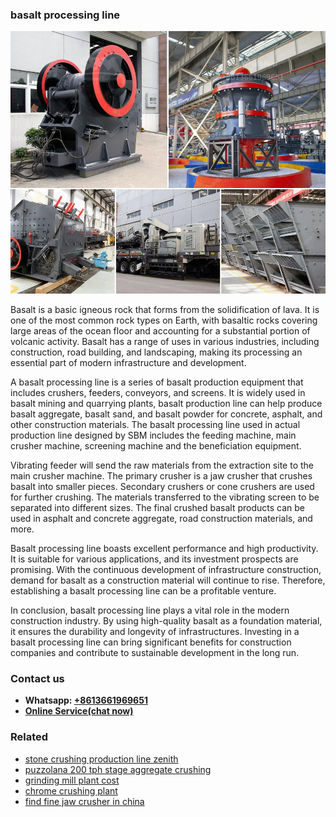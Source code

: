 <h3>basalt processing line</h3><img src='1708589208.jpg' alt=''><p>Basalt is a basic igneous rock that forms from the solidification of lava. It is one of the most common rock types on Earth, with basaltic rocks covering large areas of the ocean floor and accounting for a substantial portion of volcanic activity. Basalt has a range of uses in various industries, including construction, road building, and landscaping, making its processing an essential part of modern infrastructure and development.</p><p>A basalt processing line is a series of basalt production equipment that includes crushers, feeders, conveyors, and screens. It is widely used in basalt mining and quarrying plants, basalt production line can help produce basalt aggregate, basalt sand, and basalt powder for concrete, asphalt, and other construction materials. The basalt processing line used in actual production line designed by SBM includes the feeding machine, main crusher machine, screening machine and the beneficiation equipment.</p><p>Vibrating feeder will send the raw materials from the extraction site to the main crusher machine. The primary crusher is a jaw crusher that crushes basalt into smaller pieces. Secondary crushers or cone crushers are used for further crushing. The materials transferred to the vibrating screen to be separated into different sizes. The final crushed basalt products can be used in asphalt and concrete aggregate, road construction materials, and more.</p><p>Basalt processing line boasts excellent performance and high productivity. It is suitable for various applications, and its investment prospects are promising. With the continuous development of infrastructure construction, demand for basalt as a construction material will continue to rise. Therefore, establishing a basalt processing line can be a profitable venture.</p><p>In conclusion, basalt processing line plays a vital role in the modern construction industry. By using high-quality basalt as a foundation material, it ensures the durability and longevity of infrastructures. Investing in a basalt processing line can bring significant benefits for construction companies and contribute to sustainable development in the long run.</p><h3>Contact us</h3><ul><li><strong>Whatsapp:&nbsp;<a href="https://wa.me/8613661969651">+8613661969651</a></strong></li><li><a href="https://swt.shibang-china.com/?git&amp;zhl&amp;basalt processing line"><strong>Online Service(chat now)</strong></a></li></ul><h3>Related</h3><ul><li><a href='stone crushing production line zenith.md'>stone crushing production line zenith</a></li><li><a href='puzzolana 200 tph stage aggregate crushing.md'>puzzolana 200 tph stage aggregate crushing</a></li><li><a href='grinding mill plant cost.md'>grinding mill plant cost</a></li><li><a href='chrome crushing plant.md'>chrome crushing plant</a></li><li><a href='find fine jaw crusher in china.md'>find fine jaw crusher in china</a></li></ul>